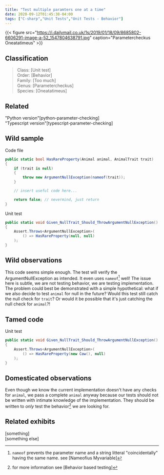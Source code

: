 ```yaml
---
title: "Test multiple paramters one at a time"
date: 2020-09-12T01:45:38-04:00
tags: ["C-sharp","Unit Tests","Unit Tests - Behavior"]
---
```


{{< figure src="https://i.dailymail.co.uk/1s/2019/01/18/09/8685802-6606291-image-a-52_1547804638791.jpg" caption="Parametercheckus Oneatatimeus" >}}

## Classification
> Class: [Unit test]  
> Order: [Behavior]  
> Family: [Too much]  
> Genus: [Parametercheckus]  
> Species: [Oneatatimeus]  

## Related
"Python version"[python-parameter-checking]  
"Typescript version"[typescript-parameter-checking]  

## Wild sample

Code file
```c#
public static bool HasRareProperty(Animal animal, AnimalTrait trait)
{
	if (trait is null)
	{
		throw new ArgumentNullException(nameof(trait));
	}

	// insert useful code here...

	return false; // nevermind, just return
}
```

Unit test
```c#
public static void Given_NullTrait_Should_ThrowArgumentNullException()
{
	Assert.Throws<ArgumentNullException>(
		() => HasRareProperty(null, null)
	);
}
```

## Wild observations

This code seems simple enough. The test will verify the ArgumentNullException as intended. It even uses `nameof`[^1] well! The issue here is subtle, we are not testing behavior, we are testing implementation. The problem could best be demonstrated with a simple hypothetical: what if we also decide to test `animal` for null in the future? Would this test still catch the null check for `trait`? Or would it be possible that it's just catching the null check for `animal`?!

[^1]: `nameof` prevents the parameter name and a string litteral "coincidentally" having the same name. see [Nameofius Myvariable]

## Tamed code

Unit test
```c#
public static void Given_NullTrait_Should_ThrowArgumentNullException()
{
	Assert.Throws<ArgumentNullException>(
		() => HasRareProperty(new Cow(), null)
	);
}
```

## Domesticated observations

Even though we know the current implementation doesn't have any checks for `animal`, we pass a complete `animal` anyway because our tests should not be written with intimate knowledge of the implementation. They should be written to _only_ test the behavior[^2] we are looking for.

[^2]: for more information see [Behavior based testing]

## Related exhibits

[something]  
[something else]  